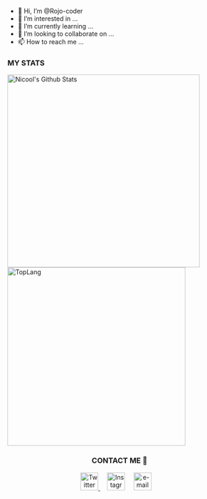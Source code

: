 - 👋 Hi, I’m @Rojo-coder
- 👀 I’m interested in ...
- 🌱 I’m currently learning ...
- 💞️ I’m looking to collaborate on ...
- 📫 How to reach me ...

<h3>MY STATS</h3>
<a><img width="432" img align="left" alt="Nicool's Github Stats" src="https://github-readme-stats.vercel.app/api?username=Rojo-coder&show_icons=true&theme=gotham" class="responsive" />
</a><a><img width="400" img align="center" alt="TopLang" src="https://github-readme-stats.vercel.app/api/top-langs/?username=Rojo-coder&layout=compact&hide=html&theme=gotham" class="responsive"/></a>  
<h3 align="center">CONTACT ME 🤙</h3>
<p align="center">
    <!-- twitter -->
    <a href="https://twitter.com/NicoolRojo"><img src="https://webtus.net/wp-content/uploads/2016/05/Icon-Twitter.png" width="40px" alt="Twitter"> </a> &nbsp; &nbsp;
    <!-- Instagram-->
    <a href="https://www.instagram.com/nicool1015/?hl=es-la"><img src="https://www.scouts.org.ar/wp-content/uploads/2019/05/logo-ig.png" width="40px" alt="Instagrma"></a> &nbsp; &nbsp;
    <!-- gmail-->
    <a href="mailto:nicoolrojo@gmail.com"><img src="https://i.pinimg.com/originals/84/7c/08/847c083cc09040091439e3c05d1fedde.png" width="40px" alt="e-mail"></a> &nbsp; &nbsp;
</p>
